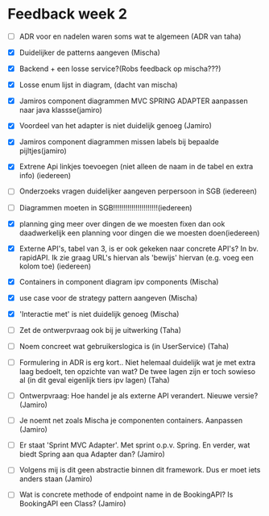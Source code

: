# Feedback week 2 
- [ ] ADR voor en nadelen waren soms wat te algemeen (ADR van taha)
- [x] Duidelijker de patterns aangeven (Mischa)
- [x] Backend + een losse service?(Robs feedback op mischa???)
- [x] Losse enum lijst in diagram, (dacht van mischa)
- [x] Jamiros component diagrammen MVC SPRING ADAPTER aanpassen naar java klassse(jamiro)
- [x] Voordeel van het adapter is niet duidelijk genoeg (Jamiro)
- [x] Jamiros component diagrammen missen labels bij bepaalde pijltjes(jamiro)
- [x] Extrene Api linkjes toevoegen (niet alleen de naam in de tabel en extra info) (iedereen)
- [ ] Onderzoeks vragen duidelijker aangeven perpersoon in SGB (iedereen)
- [ ] Diagrammen moeten in SGB!!!!!!!!!!!!!!!!!!!!!!(iedereen)
- [x] planning ging meer over dingen de we moesten fixen dan ook daadwerkelijk een planning voor dingen die we moesten doen(iedereen)
- [x] Externe API's, tabel van 3, is er ook gekeken naar concrete API's? In bv. rapidAPI. Ik zie graag URL's hiervan als 'bewijs' hiervan (e.g. voeg een kolom toe) (iedereen)
- [x] Containers in component diagram ipv components (Mischa)
- [x] use case voor de strategy pattern aangeven (Mischa)
- [x] 'Interactie met' is niet duidelijk genoeg (Mischa)
- [ ] Zet de ontwerpvraag ook bij je uitwerking (Taha)
- [ ] Noem concreet wat gebruikerslogica is (in UserService) (Taha)
- [ ] Formulering in ADR is erg kort.. Niet helemaal duidelijk wat je met extra laag bedoelt, ten opzichte van wat? De twee lagen zijn er toch sowieso al (in dit geval eigenlijk tiers ipv lagen) (Taha)
- [ ] Ontwerpvraag: Hoe handel je als externe API verandert. Nieuwe versie? (Jamiro)
- [ ] Je noemt net zoals Mischa je componenten containers. Aanpassen (Jamiro)
- [ ] Er staat 'Sprint MVC Adapter'. Met sprint o.p.v. Spring. En verder, wat biedt Spring aan qua Adapter dan? (Jamiro)
- [ ] Volgens mij is dit geen abstractie binnen dit framework. Dus er moet iets anders staan (Jamiro)
- [ ] Wat is concrete methode of endpoint name in de BookingAPI? Is BookingAPI een Class? (Jamiro)

